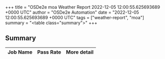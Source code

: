 +++
title = "OSDe2e moa Weather Report 2022-12-05 12:00:55.625693689 +0000 UTC"
author = "OSDe2e Automation"
date = "2022-12-05 12:00:55.625693689 +0000 UTC"
tags = ["weather-report", "moa"]
summary = "<table class=\"summary\"></table>"
+++
## Summary

| Job Name | Pass Rate | More detail |
|----------|-----------|-------------|




